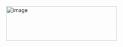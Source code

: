 <img width="299" height="93" alt="image" src="https://github.com/user-attachments/assets/daa0ee87-40e8-4fa5-952b-f9de70b54d24" />
